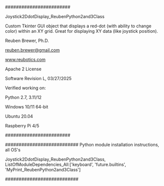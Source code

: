 ########################

Joystick2DdotDisplay_ReubenPython2and3Class

Custom Tkinter GUI object that displays a red-dot (with ability to change color) within an XY grid.
Great for displaying XY data (like joystick position).

Reuben Brewer, Ph.D.

reuben.brewer@gmail.com

www.reubotics.com

Apache 2 License

Software Revision L, 03/27/2025

Verified working on:

Python 2.7, 3.11/12

Windows 10/11 64-bit

Ubuntu 20.04

Raspberry Pi 4/5

########################  

########################### Python module installation instructions, all OS's

Joystick2DdotDisplay_ReubenPython2and3Class, ListOfModuleDependencies_All:['keyboard', 'future.builtins', 'MyPrint_ReubenPython2and3Class']

###########################
